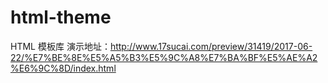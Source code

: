 # html-theme
HTML 模板库
演示地址：http://www.17sucai.com/preview/31419/2017-06-22/%E7%BE%8E%E5%A5%B3%E5%9C%A8%E7%BA%BF%E5%AE%A2%E6%9C%8D/index.html
